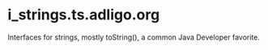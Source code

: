 # i_strings.ts.adligo.org
Interfaces for strings, mostly toString(), a common Java Developer favorite.
